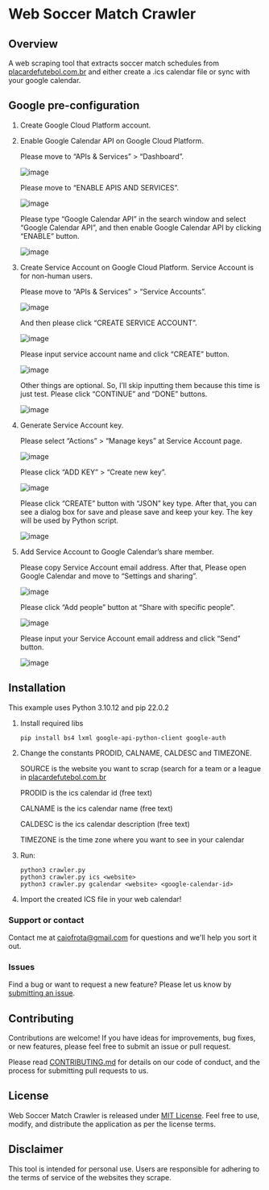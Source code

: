 # Web Soccer Match Crawler

## Overview
A web scraping tool that extracts soccer match schedules from [placardefutebol.com.br](https://www.placardefutebol.com.br/) and either create a .ics calendar file or sync with your google calendar.

## Google pre-configuration

1. Create Google Cloud Platform account.
2. Enable Google Calendar API on Google Cloud Platform.
   
    Please move to “APIs & Services” > “Dashboard”.

    ![image](https://github.com/caiofrota/pdf-scraper/assets/9461960/b61f1a03-ed4e-4fc3-b9ff-e8b22d1e9e63)
  
    Please move to “ENABLE APIS AND SERVICES”.
  
    ![image](https://github.com/caiofrota/pdf-scraper/assets/9461960/bf08fbf3-a573-4f01-989e-ed93bf812857)

    Please type “Google Calendar API” in the search window and select “Google Calendar API”, and then enable Google Calendar API by clicking “ENABLE” button.

    ![image](https://github.com/caiofrota/pdf-scraper/assets/9461960/c462c006-5c55-450f-9f2d-3c491a76f77e)


3. Create Service Account on Google Cloud Platform. Service Account is for non-human users.

    Please move to “APIs & Services” > “Service Accounts”.

    ![image](https://github.com/caiofrota/pdf-scraper/assets/9461960/f0e28c6c-27a6-4ae8-9207-4c1cc6742339)

    And then please click “CREATE SERVICE ACCOUNT”.

    ![image](https://github.com/caiofrota/pdf-scraper/assets/9461960/ad8f6f40-c0e9-456b-b49c-3ad59810c187)

    Please input service account name and click “CREATE” button.

    ![image](https://github.com/caiofrota/pdf-scraper/assets/9461960/6afe705f-bb8e-4af3-ad95-2901acdc284a)
   
    Other things are optional. So, I’ll skip inputting them because this time is just test. Please click “CONTINUE” and “DONE” buttons.

    ![image](https://github.com/caiofrota/pdf-scraper/assets/9461960/2eb02142-9f16-4808-b319-08fa21b2b809)

6. Generate Service Account key.
   
    Please select “Actions” > “Manage keys” at Service Account page.
    
    ![image](https://github.com/caiofrota/pdf-scraper/assets/9461960/290ea921-3fe4-4eae-932d-3b89628c4829)
    
    Please click “ADD KEY” > “Create new key”.
    
    ![image](https://github.com/caiofrota/pdf-scraper/assets/9461960/0579e9ec-5e55-42fc-a37f-ba4df64b6d03)

    Please click “CREATE” button with “JSON” key type. After that, you can see a dialog box for save and please save and keep your key. The key will be used by Python script.

    ![image](https://github.com/caiofrota/pdf-scraper/assets/9461960/00d47657-c88c-42e6-902f-94d9d532e930)

7. Add Service Account to Google Calendar’s share member.

    Please copy Service Account email address.
    After that, Please open Google Calendar and move to “Settings and sharing”.

    ![image](https://github.com/caiofrota/pdf-scraper/assets/9461960/cc49ee3a-fb8d-4c6a-8a16-0301aa25789a)

    Please click “Add people” button at “Share with specific people”.

    ![image](https://github.com/caiofrota/pdf-scraper/assets/9461960/fe4e4d7d-2b31-461c-bb85-ac94eb6cf6f8)

    Please input your Service Account email address and click “Send” button.

    ![image](https://github.com/caiofrota/pdf-scraper/assets/9461960/da55d9ff-4129-4444-9289-40902b1a508e)

## Installation

This example uses Python 3.10.12 and pip 22.0.2

1. Install required libs
   
    ```pip install bs4 lxml google-api-python-client google-auth```

2. Change the constants PRODID, CALNAME, CALDESC and TIMEZONE.

   SOURCE is the website you want to scrap (search for a team or a league in [placardefutebol.com.br](https://www.placardefutebol.com.br/)

   PRODID is the ics calendar id (free text)
   
   CALNAME is the ics calendar name (free text)

   CALDESC is the ics calendar description (free text)

   TIMEZONE is the time zone where you want to see in your calendar
      
3. Run:

   ```
   python3 crawler.py
   python3 crawler.py ics <website>
   python3 crawler.py gcalendar <website> <google-calendar-id>
   ```

4. Import the created ICS file in your web calendar!

### Support or contact
Contact me at caiofrota@gmail.com for questions and we'll help you sort it out.

### Issues
Find a bug or want to request a new feature? Please let us know by [submitting an issue](https://github.com/caiofrota/web-soccer-match-crawler/issues).

## Contributing
Contributions are welcome! If you have ideas for improvements, bug fixes, or new features, please feel free to submit an issue or pull request.

Please read [CONTRIBUTING.md](https://gist.github.com/caiofrota/6e65a17fd3bf100d058cb48dcc780b21) for details on our code of conduct, and the process for submitting pull requests to us.

## License
Web Soccer Match Crawler is released under [MIT License](https://github.com/caiofrota/web-soccer-match-crawler/blob/main/LICENSE). Feel free to use, modify, and distribute the application as per the license terms.

## Disclaimer
This tool is intended for personal use. Users are responsible for adhering to the terms of service of the websites they scrape.
